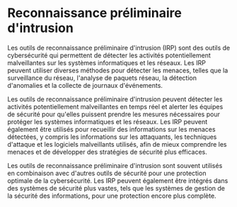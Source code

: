 # Reconnaissance préliminaire d'intrusion

Les outils de reconnaissance préliminaire d'intrusion (IRP) sont des outils de cybersécurité qui permettent de détecter les activités potentiellement malveillantes sur les systèmes informatiques et les réseaux. Les IRP peuvent utiliser diverses méthodes pour détecter les menaces, telles que la surveillance du réseau, l'analyse de paquets réseau, la détection d'anomalies et la collecte de journaux d'événements.

Les outils de reconnaissance préliminaire d'intrusion peuvent détecter les activités potentiellement malveillantes en temps réel et alerter les équipes de sécurité pour qu'elles puissent prendre les mesures nécessaires pour protéger les systèmes informatiques et les réseaux. Les IRP peuvent également être utilisés pour recueillir des informations sur les menaces détectées, y compris les informations sur les attaquants, les techniques d'attaque et les logiciels malveillants utilisés, afin de mieux comprendre les menaces et de développer des stratégies de sécurité plus efficaces.

Les outils de reconnaissance préliminaire d'intrusion sont souvent utilisés en combinaison avec d'autres outils de sécurité pour une protection optimale de la cybersécurité. Les IRP peuvent également être intégrés dans des systèmes de sécurité plus vastes, tels que les systèmes de gestion de la sécurité des informations, pour une protection encore plus complète.
